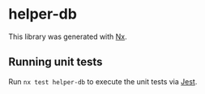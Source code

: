 # helper-db

This library was generated with [Nx](https://nx.dev).

## Running unit tests

Run `nx test helper-db` to execute the unit tests via [Jest](https://jestjs.io).
